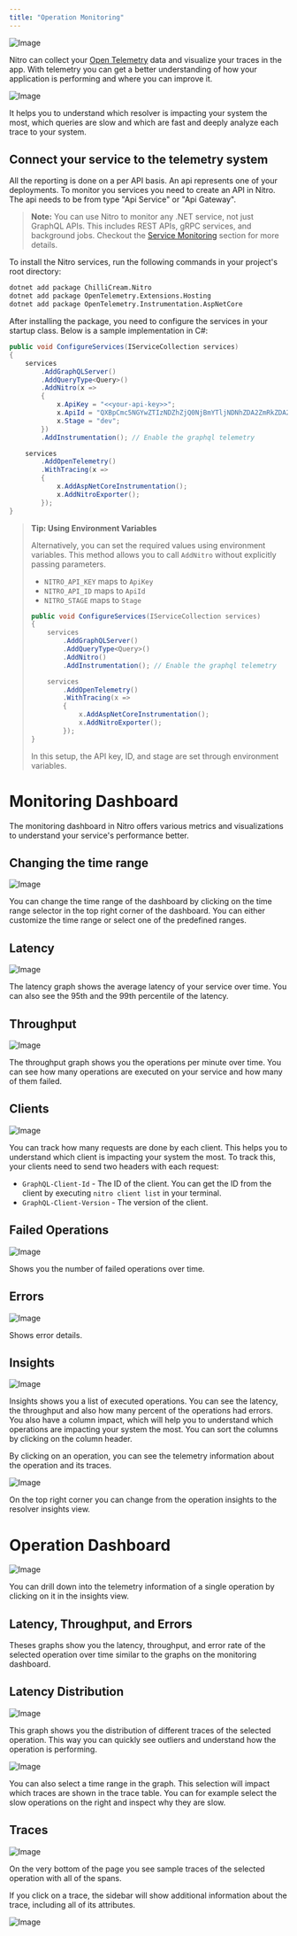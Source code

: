 ```yaml
---
title: "Operation Monitoring"
---
```


![Image](images/telemetry-0.webp)

Nitro can collect your [Open Telemetry](https://opentelemetry.io/) data and visualize your traces in the app.
With telemetry you can get a better understanding of how your application is performing and where you can improve it.

![Image](images/telemetry-1.webp)

It helps you to understand which resolver is impacting your system the most, which queries are slow and which are fast and deeply analyze each trace to your system.

## Connect your service to the telemetry system

All the reporting is done on a per API basis. An api represents one of your deployments. To monitor you services you need to create an API in Nitro.
The api needs to be from type "Api Service" or "Api Gateway".

> **Note:** You can use Nitro to monitor any .NET service, not just GraphQL APIs. This includes REST APIs, gRPC services, and background jobs. Checkout the [Service Monitoring](https://chillicream.com/docs/nitro/open-telemetry/service-monitoring) section for more details.

To install the Nitro services, run the following commands in your project's root directory:

```bash
dotnet add package ChilliCream.Nitro
dotnet add package OpenTelemetry.Extensions.Hosting
dotnet add package OpenTelemetry.Instrumentation.AspNetCore
```

After installing the package, you need to configure the services in your startup class. Below is a sample implementation in C#:

```csharp
public void ConfigureServices(IServiceCollection services)
{
    services
        .AddGraphQLServer()
        .AddQueryType<Query>()
        .AddNitro(x =>
        {
            x.ApiKey = "<<your-api-key>>";
            x.ApiId = "QXBpCmc5NGYwZTIzNDZhZjQ0NjBmYTljNDNhZDA2ZmRkZDA2Ng==";
            x.Stage = "dev";
        })
        .AddInstrumentation(); // Enable the graphql telemetry

    services
        .AddOpenTelemetry()
        .WithTracing(x =>
        {
            x.AddAspNetCoreInstrumentation();
            x.AddNitroExporter();
        });
}
```

> **Tip: Using Environment Variables**
>
> Alternatively, you can set the required values using environment variables. This method allows you to call `AddNitro` without explicitly passing parameters.
>
> - `NITRO_API_KEY` maps to `ApiKey`
> - `NITRO_API_ID` maps to `ApiId`
> - `NITRO_STAGE` maps to `Stage`
>
> ```csharp
> public void ConfigureServices(IServiceCollection services)
> {
>     services
>         .AddGraphQLServer()
>         .AddQueryType<Query>()
>         .AddNitro()
>         .AddInstrumentation(); // Enable the graphql telemetry
>
>     services
>         .AddOpenTelemetry()
>         .WithTracing(x =>
>         {
>             x.AddAspNetCoreInstrumentation();
>             x.AddNitroExporter();
>         });
> }
> ```
>
> In this setup, the API key, ID, and stage are set through environment variables.

# Monitoring Dashboard

The monitoring dashboard in Nitro offers various metrics and visualizations to understand your service's performance better.

## Changing the time range

![Image](images/telemetry-2.webp)

You can change the time range of the dashboard by clicking on the time range selector in the top right corner of the dashboard.
You can either customize the time range or select one of the predefined ranges.

## Latency

![Image](images/telemetry-3.webp)

The latency graph shows the average latency of your service over time. You can also see the 95th and the 99th percentile of the latency.

## Throughput

![Image](images/telemetry-4.webp)

The throughput graph shows you the operations per minute over time. You can see how many operations are executed on your service and how many of them failed.

## Clients

![Image](images/telemetry-5.webp)

You can track how many requests are done by each client. This helps you to understand which client is impacting your system the most.
To track this, your clients need to send two headers with each request:

- `GraphQL-Client-Id` - The ID of the client. You can get the ID from the client by executing `nitro client list` in your terminal.
- `GraphQL-Client-Version` - The version of the client.

## Failed Operations

![Image](images/telemetry-6.webp)

Shows you the number of failed operations over time.

## Errors

![Image](images/telemetry-7.webp)

Shows error details.

## Insights

![Image](images/telemetry-8.webp)

Insights shows you a list of executed operations. You can see the latency, the throughput and also how many percent of the operations had errors. You also have a column impact, which will help you to understand which operations are impacting your system the most. You can sort the columns by clicking on the column header.

By clicking on an operation, you can see the telemetry information about the operation and its traces.

![Image](images/telemetry-9.webp)

On the top right corner you can change from the operation insights to the resolver insights view.

# Operation Dashboard

![Image](images/telemetry-1.webp)

You can drill down into the telemetry information of a single operation by clicking on it in the insights view.

## Latency, Throughput, and Errors

Theses graphs show you the latency, throughput, and error rate of the selected operation over time similar to the graphs on the monitoring dashboard.

## Latency Distribution

![Image](images/telemetry-10.webp)

This graph shows you the distribution of different traces of the selected operation. This way you can quickly see outliers and understand how the operation is performing.

![Image](images/telemetry-11.webp)

You can also select a time range in the graph. This selection will impact which traces are shown in the trace table. You can for example select the slow operations on the right and inspect why they are slow.

## Traces

![Image](images/telemetry-12.webp)

On the very bottom of the page you see sample traces of the selected operation with all of the spans.

If you click on a trace, the sidebar will show additional information about the trace, including all of its attributes.

![Image](images/telemetry-13.webp)
